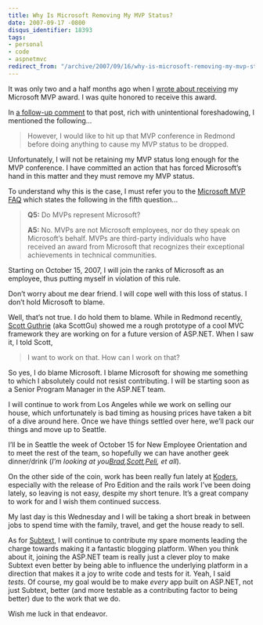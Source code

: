 ```yaml
---
title: Why Is Microsoft Removing My MVP Status?
date: 2007-09-17 -0800
disqus_identifier: 18393
tags:
- personal
- code
- aspnetmvc
redirect_from: "/archive/2007/09/16/why-is-microsoft-removing-my-mvp-status.aspx/"
---
```


It was only two and a half months ago when I [wrote about
receiving](https://haacked.com/archive/2007/07/01/bank-error-in-my-favor.-im-a-microsoft-mvp.aspx "Bank Error In My Favor")
my Microsoft MVP award. I was quite honored to receive this award.

In [a follow-up
comment](https://haacked.com/archive/2007/07/01/bank-error-in-my-favor.-im-a-microsoft-mvp.aspx#45560 "Comment on my mvp status")
to that post, rich with unintentional foreshadowing, I mentioned the
following...

> However, I would like to hit up that MVP conference in Redmond before
> doing anything to cause my MVP status to be dropped.

Unfortunately, I will not be retaining my MVP status long enough for the
MVP conference. I have committed an action that has forced Microsoft’s
hand in this matter and they must remove my MVP status.

To understand why this is the case, I must refer you to the [Microsoft
MVP
FAQ](https://mvp.support.microsoft.com/default.aspx/gp/mvpfaqs "Microsoft MVP FAQ")
which states the following in the fifth question...

> **Q5:** Do MVPs represent Microsoft?
>
> **A5:** No. MVPs are not Microsoft employees, nor do they speak on
> Microsoft’s behalf. MVPs are third-party individuals who have received
> an award from Microsoft that recognizes their exceptional achievements
> in technical communities.

Starting on October 15, 2007, I will join the ranks of Microsoft as an
employee, thus putting myself in violation of this rule.

Don’t worry about me dear friend. I will cope well with this loss of
status. I don’t hold Microsoft to blame.

Well, that’s not true. I do hold them to blame. While in Redmond
recently, [Scott
Guthrie](http://weblogs.asp.net/scottgu/ "ScottGu’s Blog") (aka ScottGu)
showed me a rough prototype of a cool MVC framework they are working on
for a future version of ASP.NET. When I saw it, I told Scott,

> I want to work on that. How can I work on that?

So yes, I do blame Microsoft. I blame Microsoft for showing me something
to which I absolutely could not resist contributing. I will be starting
soon as a Senior Program Manager in the ASP.NET team.

I will continue to work from Los Angeles while we work on selling our
house, which unfortunately is bad timing as housing prices have taken a
bit of a dive around here. Once we have things settled over here, we’ll
pack our things and move up to Seattle.

I’ll be in Seattle the week of October 15 for New Employee Orientation
and to meet the rest of the team, so hopefully we can have another geek
dinner/drink (*I’m looking at
you*[*Brad*](http://www.agileprogrammer.com/dotnetguy/ "Brad Wilson - The .NET Guy")*,*[*Scott*](http://www.lazycoder.com/weblog/ "LazyCoder")*,*[*Peli*](http://blog.dotnetwiki.org/ "Peli’s Farm")*,
et all*).

On the other side of the coin, work has been really fun lately at
[Koders](http://www.koders.com/ "Koders - Code Search Engine"),
especially with the release of Pro Edition and the rails work I’ve been
doing lately, so leaving is not easy, despite my short tenure. It’s a
great company to work for and I wish them continued success.

My last day is this Wednesday and I will be taking a short break in
between jobs to spend time with the family, travel, and get the house
ready to sell.

As for [Subtext](http://subtextproject.com/ "Subtext"), I will continue
to contribute my spare moments leading the charge towards making it a
fantastic blogging platform. When you think about it, joining the
ASP.NET team is really just a clever ploy to make Subtext even better by
being able to influence the underlying platform in a direction that
makes it a joy to write code and tests for it. Yeah, I said *tests*. Of
course, my goal would be to make *every* app built on ASP.NET, not just
Subtext, better (and more testable as a contributing factor to being
better) due to the work that we do.

Wish me luck in that endeavor.

